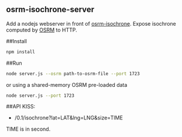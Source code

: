 osrm-isochrone-server
---

Add a nodejs webserver in front of [osrm-isochrone](https://github.com/mapbox/osrm-isochrone). Expose isochrone computed by [OSRM](http://project-osrm.org/) to HTTP.

##Install
```sh
npm install
```

##Run
```sh
node server.js --osrm path-to-osrm-file --port 1723
```

or using a shared-memory OSRM pre-loaded data

```sh
node server.js --port 1723
```

##API
KISS:
* /0.1/isochrone?lat=LAT&lng=LNG&size=TIME

TIME is in second.
